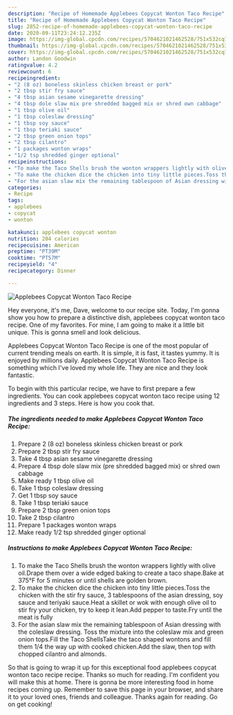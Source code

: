 ```yaml
---
description: "Recipe of Homemade Applebees Copycat Wonton Taco Recipe"
title: "Recipe of Homemade Applebees Copycat Wonton Taco Recipe"
slug: 2852-recipe-of-homemade-applebees-copycat-wonton-taco-recipe
date: 2020-09-11T23:24:12.235Z
image: https://img-global.cpcdn.com/recipes/5704621021462528/751x532cq70/applebees-copycat-wonton-taco-recipe-recipe-main-photo.jpg
thumbnail: https://img-global.cpcdn.com/recipes/5704621021462528/751x532cq70/applebees-copycat-wonton-taco-recipe-recipe-main-photo.jpg
cover: https://img-global.cpcdn.com/recipes/5704621021462528/751x532cq70/applebees-copycat-wonton-taco-recipe-recipe-main-photo.jpg
author: Landon Goodwin
ratingvalue: 4.2
reviewcount: 6
recipeingredient:
- "2 (8 oz) boneless skinless chicken breast or pork"
- "2 tbsp stir fry sauce"
- "4 tbsp asian sesame vinegarette dressing"
- "4 tbsp dole slaw mix pre shredded bagged mix or shred own cabbage"
- "1 tbsp olive oil"
- "1 tbsp coleslaw dressing"
- "1 tbsp soy sauce"
- "1 tbsp teriaki sauce"
- "2 tbsp green onion tops"
- "2 tbsp cilantro"
- "1 packages wonton wraps"
- "1/2 tsp shredded ginger optional"
recipeinstructions:
- "To make the Taco Shells brush the wonton wrappers lightly with olive oil.Drape them over a wide edged baking to create a taco shape.Bake at 375°F for 5 minutes or until shells are golden brown."
- "To make the chicken dice the chicken into tiny little pieces.Toss the chicken with the stir fry sauce, 3 tablespoons of the asian dressing, soy sauce and teriyaki sauce.Heat a skillet or wok with enough olive oil to stir fry your chicken, try to keep it lean.Add pepper to taste.Fry until the meat is fully"
- "For the asian slaw mix the remaining tablespoon of Asian dressing with the coleslaw dressing. Toss the mixture into the coleslaw mix and green onion tops.Fill the Taco ShellsTake the taco shaped wontons and fill them 1/4 the way up with cooked chicken.Add the slaw, then top with chopped cilantro and almonds."
categories:
- Recipe
tags:
- applebees
- copycat
- wonton

katakunci: applebees copycat wonton 
nutrition: 204 calories
recipecuisine: American
preptime: "PT39M"
cooktime: "PT57M"
recipeyield: "4"
recipecategory: Dinner

---
```



![Applebees Copycat Wonton Taco Recipe](https://img-global.cpcdn.com/recipes/5704621021462528/751x532cq70/applebees-copycat-wonton-taco-recipe-recipe-main-photo.jpg)

Hey everyone, it's me, Dave, welcome to our recipe site. Today, I'm gonna show you how to prepare a distinctive dish, applebees copycat wonton taco recipe. One of my favorites. For mine, I am going to make it a little bit unique. This is gonna smell and look delicious.

Applebees Copycat Wonton Taco Recipe is one of the most popular of current trending meals on earth. It is simple, it is fast, it tastes yummy. It is enjoyed by millions daily. Applebees Copycat Wonton Taco Recipe is something which I've loved my whole life. They are nice and they look fantastic.




To begin with this particular recipe, we have to first prepare a few ingredients. You can cook applebees copycat wonton taco recipe using 12 ingredients and 3 steps. Here is how you cook that.

<!--inarticleads1-->

##### The ingredients needed to make Applebees Copycat Wonton Taco Recipe:

1. Prepare 2 (8 oz) boneless skinless chicken breast or pork
1. Prepare 2 tbsp stir fry sauce
1. Take 4 tbsp asian sesame vinegarette dressing
1. Prepare 4 tbsp dole slaw mix (pre shredded bagged mix) or shred own cabbage
1. Make ready 1 tbsp olive oil
1. Take 1 tbsp coleslaw dressing
1. Get 1 tbsp soy sauce
1. Take 1 tbsp teriaki sauce
1. Prepare 2 tbsp green onion tops
1. Take 2 tbsp cilantro
1. Prepare 1 packages wonton wraps
1. Make ready 1/2 tsp shredded ginger optional




<!--inarticleads2-->

##### Instructions to make Applebees Copycat Wonton Taco Recipe:

1. To make the Taco Shells brush the wonton wrappers lightly with olive oil.Drape them over a wide edged baking to create a taco shape.Bake at 375°F for 5 minutes or until shells are golden brown.
1. To make the chicken dice the chicken into tiny little pieces.Toss the chicken with the stir fry sauce, 3 tablespoons of the asian dressing, soy sauce and teriyaki sauce.Heat a skillet or wok with enough olive oil to stir fry your chicken, try to keep it lean.Add pepper to taste.Fry until the meat is fully
1. For the asian slaw mix the remaining tablespoon of Asian dressing with the coleslaw dressing. Toss the mixture into the coleslaw mix and green onion tops.Fill the Taco ShellsTake the taco shaped wontons and fill them 1/4 the way up with cooked chicken.Add the slaw, then top with chopped cilantro and almonds.




So that is going to wrap it up for this exceptional food applebees copycat wonton taco recipe recipe. Thanks so much for reading. I'm confident you will make this at home. There is gonna be more interesting food in home recipes coming up. Remember to save this page in your browser, and share it to your loved ones, friends and colleague. Thanks again for reading. Go on get cooking!
